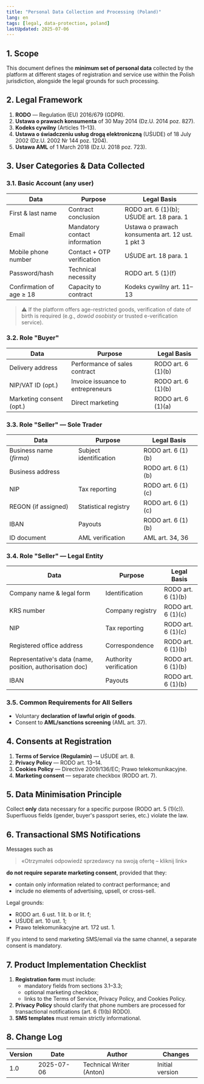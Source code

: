 ```yaml
---
title: "Personal Data Collection and Processing (Poland)"
lang: en
tags: [legal, data-protection, poland]
lastUpdated: 2025-07-06
---
```


## 1. Scope
This document defines the **minimum set of personal data** collected by the platform at different stages of registration and service use within the Polish jurisdiction, alongside the legal grounds for such processing.

## 2. Legal Framework
1. **RODO** — Regulation (EU) 2016/679 (GDPR).
2. **Ustawa o prawach konsumenta** of 30 May 2014 (Dz.U. 2014 poz. 827).
3. **Kodeks cywilny** (Articles 11–13).
4. **Ustawa o świadczeniu usług drogą elektroniczną** (UŚUDE) of 18 July 2002 (Dz.U. 2002 Nr 144 poz. 1204).
5. **Ustawa AML** of 1 March 2018 (Dz.U. 2018 poz. 723).

## 3. User Categories & Data Collected
### 3.1. Basic Account (any user)
| Data | Purpose | Legal Basis |
|------|---------|-------------|
| First & last name | Contract conclusion | RODO art. 6 (1)(b); UŚUDE art. 18 para. 1 |
| Email | Mandatory contact information | Ustawa o prawach konsumenta art. 12 ust. 1 pkt 3 |
| Mobile phone number | Contact + OTP verification | UŚUDE art. 18 para. 1 |
| Password/hash | Technical necessity | RODO art. 5 (1)(f) |
| Confirmation of age ≥ 18 | Capacity to contract | Kodeks cywilny art. 11–13 |

> ⚠️ If the platform offers age-restricted goods, verification of date of birth is required (e.g., _dowód osobisty_ or trusted e-verification service).

### 3.2. Role "Buyer"
| Data | Purpose | Legal Basis |
|------|---------|-------------|
| Delivery address | Performance of sales contract | RODO art. 6 (1)(b) |
| NIP/VAT ID (opt.) | Invoice issuance to entrepreneurs | RODO art. 6 (1)(b) |
| Marketing consent (opt.) | Direct marketing | RODO art. 6 (1)(a) |

### 3.3. Role "Seller" — Sole Trader
| Data | Purpose | Legal Basis |
|------|---------|-------------|
| Business name (_firma_) | Subject identification | RODO art. 6 (1)(b) |
| Business address |  | RODO art. 6 (1)(b) |
| NIP | Tax reporting | RODO art. 6 (1)(c) |
| REGON (if assigned) | Statistical registry | RODO art. 6 (1)(c) |
| IBAN | Payouts | RODO art. 6 (1)(b) |
| ID document | AML verification | AML art. 34, 36 |

### 3.4. Role "Seller" — Legal Entity
| Data | Purpose | Legal Basis |
|------|---------|-------------|
| Company name & legal form | Identification | RODO art. 6 (1)(b) |
| KRS number | Company registry | RODO art. 6 (1)(c) |
| NIP | Tax reporting | RODO art. 6 (1)(c) |
| Registered office address | Correspondence | RODO art. 6 (1)(b) |
| Representative's data (name, position, authorisation doc) | Authority verification | RODO art. 6 (1)(b) |
| IBAN | Payouts | RODO art. 6 (1)(b) |

### 3.5. Common Requirements for All Sellers
- Voluntary **declaration of lawful origin of goods**.
- Consent to **AML/sanctions screening** (AML art. 37).

## 4. Consents at Registration
1. **Terms of Service (Regulamin)** — UŚUDE art. 8.  
2. **Privacy Policy** — RODO art. 13–14.  
3. **Cookies Policy** — Directive 2009/136/EC; Prawo telekomunikacyjne.  
4. **Marketing consent** — separate checkbox (RODO art. 7).

## 5. Data Minimisation Principle
Collect **only** data necessary for a specific purpose (RODO art. 5 (1)(c)).  
Superfluous fields (gender, buyer's passport series, etc.) violate the law.

## 6. Transactional SMS Notifications
Messages such as
> «Otrzymałeś odpowiedź sprzedawcy na swoją ofertę – kliknij link»

**do not require separate marketing consent**, provided that they:
- contain only information related to contract performance; and
- include no elements of advertising, upsell, or cross-sell.

Legal grounds:
- RODO art. 6 ust. 1 lit. b or lit. f;
- UŚUDE art. 10 ust. 1;
- Prawo telekomunikacyjne art. 172 ust. 1.

If you intend to send marketing SMS/email via the same channel, a separate consent is mandatory.

## 7. Product Implementation Checklist
1. **Registration form** must include:  
   - mandatory fields from sections 3.1–3.3;  
   - optional marketing checkbox;  
   - links to the Terms of Service, Privacy Policy, and Cookies Policy.
2. **Privacy Policy** should clarify that phone numbers are processed for transactional notifications (art. 6 (1)(b) RODO).
3. **SMS templates** must remain strictly informational.

## 8. Change Log
| Version | Date | Author | Changes |
|---------|------|--------|---------|
| 1.0 | 2025-07-06 | Technical Writer (Anton) | Initial version | 
